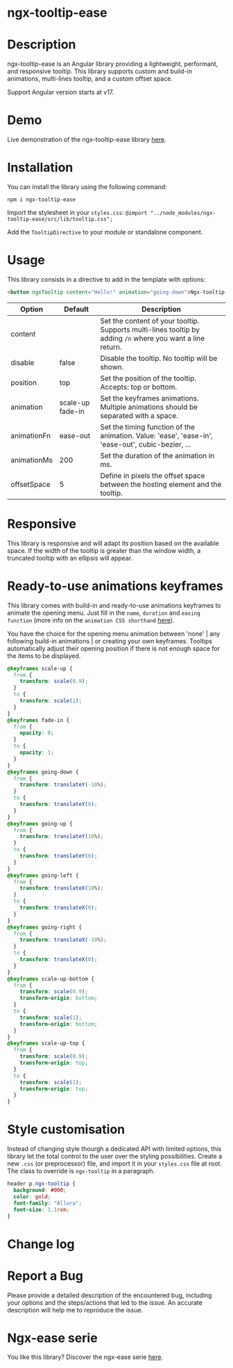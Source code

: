 # ngx-tooltip-ease

# Description

ngx-tooltip-ease is an Angular library providing a lightweight, performant, and responsive tooltip. This library supports custom and
build-in animations, multi-lines tooltip, and a custom offset space.

Support Angular version starts at v17.

# Demo

Live demonstration of the ngx-tooltip-ease library [here](https://greenflag31.github.io/tooltip-library/ngx-tooltip-ease).

# Installation

You can install the library using the following command:

```
npm i ngx-tooltip-ease
```

Import the stylesheet in your `styles.css`:
`@import "../node_modules/ngx-tooltip-ease/src/lib/tooltip.css";`

Add the `TooltipDirective` to your module or standalone component.

# Usage

This library consists in a directive to add in the template with options:

```html
<button ngxTooltip content="Hello!" animation="going-down">Ngx-tooltip-ease</button>
```

| Option      | Default          | Description                                                                                                |
| ----------- | ---------------- | ---------------------------------------------------------------------------------------------------------- |
| content     |                  | Set the content of your tooltip. Supports multi-lines tooltip by adding `/n` where you want a line return. |
| disable     | false            | Disable the tooltip. No tooltip will be shown.                                                             |
| position    | top              | Set the position of the tooltip. Accepts: top or bottom.                                                   |
| animation   | scale-up fade-in | Set the keyframes animations. Multiple animations should be separated with a space.                        |
| animationFn | ease-out         | Set the timing function of the animation. Value: 'ease', 'ease-in', 'ease-out', cubic-bezier, ...          |
| animationMs | 200              | Set the duration of the animation in ms.                                                                   |
| offsetSpace | 5                | Define in pixels the offset space between the hosting element and the tooltip.                             |

# Responsive

This library is responsive and will adapt its position based on the available space. If the width of the tooltip is greater than the window width, a truncated tooltip with an ellipsis will appear.

# Ready-to-use animations keyframes

This library comes with build-in and ready-to-use animations keyframes to animate the opening menu. Just fill in the `name`, `duration` and `easing function` (more info on the `animation CSS shorthand` [here](https://developer.mozilla.org/en-US/docs/Web/CSS/animation)).

You have the choice for the opening menu animation between 'none' | any following build-in animations | or creating your own keyframes. Tooltips automatically adjust their
opening position if there is not enough space for the items to be
displayed.

```css
@keyframes scale-up {
  from {
    transform: scale(0.9);
  }
  to {
    transform: scale(1);
  }
}
@keyframes fade-in {
  from {
    opacity: 0;
  }
  to {
    opacity: 1;
  }
}
@keyframes going-down {
  from {
    transform: translateY(-10%);
  }
  to {
    transform: translateY(0);
  }
}
@keyframes going-up {
  from {
    transform: translateY(10%);
  }
  to {
    transform: translateY(0);
  }
}
@keyframes going-left {
  from {
    transform: translateX(10%);
  }
  to {
    transform: translateX(0);
  }
}
@keyframes going-right {
  from {
    transform: translateX(-10%);
  }
  to {
    transform: translateX(0);
  }
}
@keyframes scale-up-bottom {
  from {
    transform: scale(0.9);
    transform-origin: bottom;
  }
  to {
    transform: scale(1);
    transform-origin: bottom;
  }
}
@keyframes scale-up-top {
  from {
    transform: scale(0.9);
    transform-origin: top;
  }
  to {
    transform: scale(1);
    transform-origin: top;
  }
}
```

# Style customisation

Instead of changing style thourgh a dedicated API with limited options, this library let the total control to the user over the styling possibilities. Create a new `.css` (or preprocessor) file, and import it in your `styles.css` file at root. The class to override is `ngx-tooltip` in a paragraph.

```css
header p.ngx-tooltip {
  background: #000;
  color: gold;
  font-family: "Allura";
  font-size: 1.1rem;
}
```

# Change log

# Report a Bug

Please provide a detailed description of the encountered bug, including your options and the steps/actions that led to the issue. An accurate description will help me to reproduce the issue.

# Ngx-ease serie

You like this library? Discover the ngx-ease serie [here](https://www.npmjs.com/~greenflag31).
